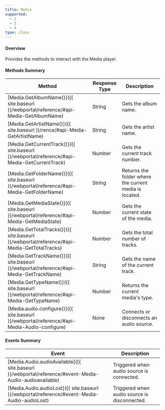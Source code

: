 ```yaml
---
title: Media
supported:
  - 2
  - 3
  - 4
type: class
---
```


#### Overview

Provides the methods to interact with the Media player.

#### Methods Summary

Method | Response Type | Description
-----|----|----
[Media.GetAlbumName()]({{ site.baseurl }}/webportal/reference/#api-Media-GetAlbumName) |  String | Gets the album name.
[Media.GetArtistName()]({{ site.baseurl }}/rence/#api-Media-GetArtistName) | String | Gets the artist name.
[Media.GetCurrentTrack()]({{ site.baseurl }}/webportal/reference/#api-Media-GetCurrentTrack) | Number | Gets the current track number.
[Media.GetFolderName()]({{ site.baseurl }}/webportal/reference/#api-Media-GetFolderName) | String | Returns the folder where the current media is located.
[Media.GetMediaState()]({{ site.baseurl }}/webportal/reference/#api-Media-GetMediaState) | Number | Gets the current state of the media.
[Media.GetTotalTracks()]({{ site.baseurl }}/webportal/reference/#api-Media-GetTotalTracks) | Number | Gets the total number of tracks.
[Media.GetTrackName()]({{ site.baseurl }}/webportal/reference/#api-Media-GetTrackName) | String | Gets the name of the current track.
[Media.GetTypeName()]({{ site.baseurl }}/webportal/reference/#api-Media-GetTypeName) | Number | Returns the current media's type.
[Media.audio.configure()]({{ site.baseurl }}/webportal/reference/#api-Media-Audio-configure) | None | Connects or disconnects an audio source.

#### Events Summary

Event | Description
----|----
[Media.Audio.audioAvailable]({{ site.baseurl }}/webportal/reference/#event-Media-Audio-audioavailable) | Triggered when audio source is connected.
[Media.Audio.audioLost]({{ site.baseurl }}/webportal/reference/#event-Media-Audio-audioLost) | Triggered when audio source is disconnected.

